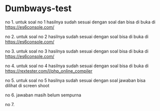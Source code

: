 # Dumbways-test
no 1. untuk soal no 1 hasilnya sudah sesuai dengan soal dan  bisa di buka di https://es6console.com/

no 2. untuk soal no 2 hasilnya sudah sesuai dengan soal bisa di buka di https://es6console.com/

no 3. untuk soal no 3 hasilnya sudah sesuai dengan soal bisa di buka di https://es6console.com/

no 4. untuk soal no 4 hasilnya sudah sesuai dengan soal bisa di buka di https://rextester.com/l/php_online_compiler

no 5. untuk soal no 5 hasilnya sudah sesuai dengan soal jawaban bisa dilihat di screen shoot

no 6. jawaban masih belum sempurna

no 7. 
